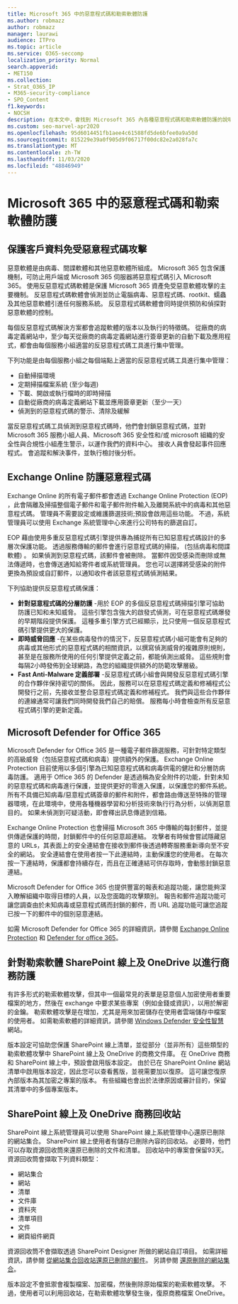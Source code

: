 ```yaml
---
title: Microsoft 365 中的惡意程式碼和勒索軟體防護
ms.author: robmazz
author: robmazz
manager: laurawi
audience: ITPro
ms.topic: article
ms.service: O365-seccomp
localization_priority: Normal
search.appverid:
- MET150
ms.collection:
- Strat_O365_IP
- M365-security-compliance
- SPO_Content
f1.keywords:
- NOCSH
description: 在本文中，會找到 Microsoft 365 內各種惡意程式碼和勒索軟體防護的說明。
ms.custom: seo-marvel-apr2020
ms.openlocfilehash: 95d6014451fb1aee4c61588fd5de6bfee0a9a50d
ms.sourcegitcommit: 815229e39a0f905d9f06717f00dc82e2a028fa7c
ms.translationtype: MT
ms.contentlocale: zh-TW
ms.lasthandoff: 11/03/2020
ms.locfileid: "48846949"
---
```

# <a name="malware-and-ransomware-protection-in-microsoft-365"></a>Microsoft 365 中的惡意程式碼和勒索軟體防護

## <a name="protecting-customer-data-from-malware"></a>保護客戶資料免受惡意程式碼攻擊

惡意軟體是由病毒、間諜軟體和其他惡意軟體所組成。 Microsoft 365 包含保護機制，可防止用戶端或 Microsoft 365 伺服器將惡意程式碼引入 Microsoft 365。 使用反惡意程式碼軟體是保護 Microsoft 365 資產免受惡意軟體攻擊的主要機制。 反惡意程式碼軟體會偵測並防止電腦病毒、惡意程式碼、rootkit、蠕蟲及其他惡意軟體引進任何服務系統。 反惡意程式碼軟體會同時提供預防和偵探對惡意軟體的控制。

每個反惡意程式碼解決方案都會追蹤軟體的版本以及執行的特徵碼。 從廠商的病毒定義網站中，至少每天從廠商的病毒定義網站進行簽章更新的自動下載及應用程式，都會由每個服務小組適當的反惡意程式碼工具進行集中管理。

下列功能是由每個服務小組之每個端點上適當的反惡意程式碼工具進行集中管理：

- 自動掃描環境
- 定期掃描檔案系統 (至少每週)  
- 下載、開啟或執行檔時的即時掃描 
- 自動從廠商的病毒定義網站下載並應用簽章更新（至少一天）
- 偵測到的惡意程式碼的警示、清除及緩解

當反惡意程式碼工具偵測到惡意程式碼時，他們會封鎖惡意程式碼，並對 Microsoft 365 服務小組人員、Microsoft 365 安全性和/或 microsoft 組織的安全性與合規性小組產生警示，以運作我們的資料中心。 接收人員會發起事件回應程式。 會追蹤和解決事件，並執行檢討後分析。 

## <a name="exchange-online-protection-against-malware"></a>Exchange Online 防護惡意程式碼

Exchange Online 的所有電子郵件都會透過 Exchange Online Protection (EOP) ，此會隔離及掃描整個電子郵件和電子郵件附件輸入及離開系統中的病毒和其他惡意程式碼。 管理員不需要設定或維護篩選技術;預設會啟用這些功能。 不過，系統管理員可以使用 Exchange 系統管理中心來進行公司特有的篩選自訂。

EOP 藉由使用多重反惡意程式碼引擎提供專為捕捉所有已知惡意程式碼設計的多層次保護功能。 透過服務傳輸的郵件會進行惡意程式碼的掃描， (包括病毒和間諜軟體) 。 如果偵測到惡意程式碼，該郵件會被刪除。 當郵件因受感染而刪除或無法傳遞時，也會傳送通知給寄件者或系統管理員。 您也可以選擇將受感染的附件更換為預設或自訂郵件，以通知收件者該惡意程式碼偵測結果。

下列協助提供反惡意程式碼保護：

- **針對惡意程式碼的分層防護** -用於 EOP 的多個反惡意程式碼掃描引擎可協助防護已知和未知威脅。 這些引擎包含強大的啟發式偵測，可在惡意程式碼爆發的早期階段提供保護。 這種多重引擎方式已經顯示，比只使用一個反惡意程式碼引擎提供更大的保護。
- **即時威脅回應** -在某些病毒發作的情況下，反惡意程式碼小組可能會有足夠的病毒或其他形式的惡意程式碼的相關資訊，以撰寫偵測威脅的複雜原則規則，甚至是在服務所使用的任何引擎提供定義之前，都能偵測出威脅。 這些規則會每隔2小時發佈到全球網路，為您的組織提供額外的防範攻擊層級。
- **Fast Anti-Malware 定義部署** -反惡意程式碼小組會與開發反惡意程式碼引擎的合作夥伴保持密切的關係。 因此，服務可以在惡意程式碼定義和修補程式公開發行之前，先接收並整合惡意程式碼定義和修補程式。 我們與這些合作夥伴的連線通常可讓我們同時開發我們自己的賠償。 服務每小時會檢查所有反惡意程式碼引擎的更新定義。

## <a name="microsoft-defender-for-office-365"></a>Microsoft Defender for Office 365

Microsoft Defender for Office 365 是一種電子郵件篩選服務，可針對特定類型的高級威脅（包括惡意程式碼和病毒）提供額外的保護。 Exchange Online Protection 目前使用以多個引擎為已知惡意程式碼和病毒供電的健壯和分層防病毒防護。 適用于 Office 365 的 Defender 是透過稱為安全附件的功能，針對未知的惡意程式碼和病毒進行保護，並提供更好的零進入保護，以保護您的郵件系統。 所有不具備已知病毒/惡意程式碼簽章的郵件和附件，都會路由傳送至特殊的管理器環境，在此環境中，使用各種機器學習和分析技術來執行行為分析，以偵測惡意目的。 如果未偵測到可疑活動，即會釋出訊息傳遞到信箱。

Exchange Online Protection 也會掃描 Microsoft 365 中傳輸的每封郵件，並提供傳遞保護的時間，封鎖郵件中的任何惡意超連結。 攻擊者有時候會嘗試隱藏惡意的 URLs，其表面上的安全連結會在接收到郵件後透過轉寄服務重新導向至不安全的網站。 安全連結會在使用者按一下此連結時，主動保護您的使用者。 在每次按一下連結時，保護都會持續存在，而且在正確連結可供存取時，會動態封鎖惡意連結。

Microsoft Defender for Office 365 也提供豐富的報表和追蹤功能，讓您能夠深入瞭解組織中取得目標的人員，以及您面臨的攻擊類別。 報告和郵件追蹤功能可讓您調查由於未知病毒或惡意程式碼而封鎖的郵件，而 URL 追蹤功能可讓您追蹤已按一下的郵件中的個別惡意連結。 

如需 Microsoft Defender for Office 365 的詳細資訊，請參閱 [Exchange Online Protection](https://docs.microsoft.com/Office365/SecurityCompliance/eop/exchange-online-protection-overview) 和 [Defender for office 365](https://docs.microsoft.com/microsoft-365/security/office-365-security/office-365-atp)。

## <a name="sharepoint-online-and-onedrive-for-business-protection-against-ransomware"></a>針對勒索軟體 SharePoint 線上及 OneDrive 以進行商務防護

有許多形式的勒索軟體攻擊，但其中一個最常見的表單是惡意個人加密使用者重要檔案的地方，然後在 exchange 中要求某些專案（例如金錢或資訊），以用於解密的金鑰。 勒索軟體攻擊是在增加，尤其是用來加密儲存在使用者雲端儲存中檔案的使用者。 如需勒索軟體的詳細資訊，請參閱 [Windows Defender 安全性智慧](https://www.microsoft.com/wdsi) 網站。

版本設定可協助您保護 SharePoint 線上清單，並從部分（並非所有）這些類型的勒索軟體攻擊中 SharePoint 線上及 OneDrive 的商務文件庫。 在 OneDrive 商務和 SharePoint 線上中，預設會啟用版本設定。 由於已在 SharePoint Online 網站清單中啟用版本設定，因此您可以查看舊版，並視需要加以復原。 這可讓您復原內部版本為其加密之專案的版本。 有些組織也會出於法律原因或審計目的，保留其清單中的多個專案版本。

## <a name="sharepoint-online-and-onedrive-for-business-recycle-bins"></a>SharePoint 線上及 OneDrive 商務回收站

SharePoint 線上系統管理員可以使用 SharePoint 線上系統管理中心還原已刪除的網站集合。 SharePoint 線上使用者有儲存已刪除內容的回收站。 必要時，他們可以存取資源回收筒來還原已刪除的文件和清單。 回收站中的專案會保留93天。 資源回收筒會擷取下列資料類型：

- 網站集合
- 網站
- 清單
- 文件庫
- 資料夾
- 清單項目
- 文件
- 網頁組件網頁

資源回收筒不會擷取透過 SharePoint Designer 所做的網站自訂項目。 如需詳細資訊，請參閱 [從網站集合回收站還原已刪除的郵件](https://support.microsoft.com/office/restore-deleted-items-from-the-site-collection-recycle-bin-5fa924ee-16d7-487b-9a0a-021b9062d14b)。 另請參閱 [還原刪除的網站集合](https://docs.microsoft.com/sharepoint/restore-deleted-site-collection)。

版本設定不會抵禦會複製檔案、加密檔，然後刪除原始檔案的勒索軟體攻擊。 不過，使用者可以利用回收站，在勒索軟體攻擊發生後，復原商務檔案 OneDrive。
